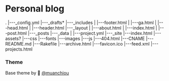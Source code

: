 # Personal blog
.
|---_config.yml
|---_drafts*
|---_includes
|   |---footer.html
|   |---ga.html
|   |---head.html
|   |---header.html
|---_layout
|   |---about.html
|   |---index.html
|   |---post.html
|---_posts
|---_data
|   |---project.yml
|---_site
|---index.html
|---assets?
|---css
|---fonts
|---images
|---js
|---404.html
|---CNAME
|---README.md
|---Rakefile
|---archive.html
|---favicon.ico
|---feed.xml
|---projects.html


### Theme
Base theme by :wave: [@muanchiou](http://twitter.com/muanchiou)
